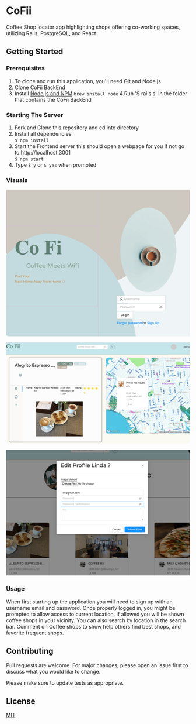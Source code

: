 # CoFii

Coffee Shop locator app highlighting shops offering co-working spaces, utilizing Rails, PostgreSQL, and React.

## Getting Started

### Prerequisites

1. To clone and run this application, you'll need Git and Node.js
2. Clone [CoFii BackEnd](https://github.com/21shield/CoFii-back)
  3. Install [Node.js and NPM](https://www.npmjs.com/get-npm)
`brew install node`
4.Run '$ rails s' in the folder that contains the CoFii BackEnd

### Starting The Server

 1. Fork and Clone this repository and cd into directory
 2. Install all dependencies\
  `$ npm install`
 3. Start the Frontend server this should open a webpage for you if not go to http://localhost:3001 \
 `$ npm start`
 4. Type `$ y` or `$ yes` when prompted

### Visuals
![landingPage](./Images/landing.png)

![DashBoard](./Images/dashboard.png)


<img src="./Images/usersPage.png" alt="usersPage">

### Usage

When first starting up the application you will need to sign up with an username email and password. Once properly logged in, you might be prompted to allow access to current location. If allowed you will be shown coffee shops in your vicinity. You can also search by location in the search bar. Comment on Coffee shops to show help others find best shops, and favorite frequent shops.


## Contributing
Pull requests are welcome. For major changes, please open an issue first to discuss what you would like to change.

Please make sure to update tests as appropriate.

## License
[MIT](https://choosealicense.com/licenses/mit/)


